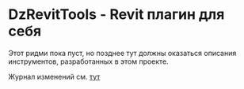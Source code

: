 # DzRevitTools - Revit плагин для себя

Этот ридми пока пуст, но позднее тут должны оказаться описания инструментов, разработанных в этом проекте.

Журнал изменений см. [тут](https://github.com/dzuev/DzRevitTools/blob/master/CHANGELOG.md)
